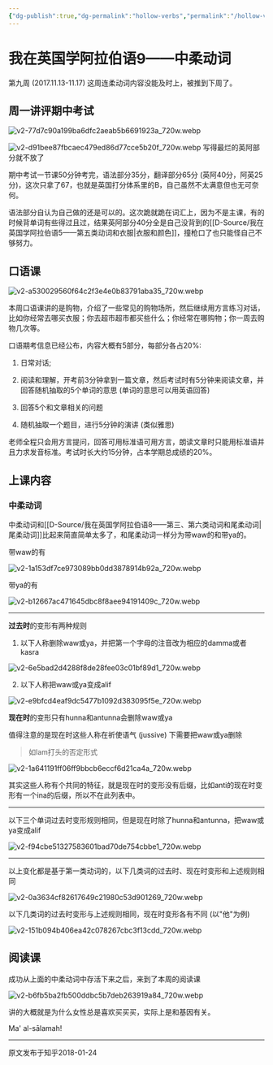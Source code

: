 ```yaml
---
{"dg-publish":true,"dg-permalink":"hollow-verbs","permalink":"/hollow-verbs/","created":"2024-01-28T22:05:02.138+08:00"}
---
```


# 我在英国学阿拉伯语9——中柔动词

第九周 (2017.11.13-11.17) 这周连柔动词内容没能及时上，被推到下周了。

  
## 周一讲评期中考试

![v2-77d7c90a199ba6dfc2aeab5b6691923a_720w.webp](/img/user/B-Attachment/v2-77d7c90a199ba6dfc2aeab5b6691923a_720w.webp)


![v2-d91bee87fbcaec479ed86d77cce5b20f_720w.webp](/img/user/B-Attachment/v2-d91bee87fbcaec479ed86d77cce5b20f_720w.webp)
写得最烂的英阿部分就不放了

期中考试一节课50分钟考完，语法部分35分，翻译部分65分 (英阿40分，阿英25分)，这次只拿了67，也就是英国打分体系里的B，自己虽然不太满意但也无可奈何。

  

语法部分自认为自己做的还是可以的。这次跪就跪在词汇上，因为不是主课，有的时候背单词有些得过且过，结果英阿部分40分全是自己没背到的[[D-Source/我在英国学阿拉伯语5——第五类动词和衣服\|衣服和颜色]]，撞枪口了也只能怪自己不够努力。

  

## 口语课

![v2-a530029560f64c2f3e4e0b83791aba35_720w.webp](/img/user/B-Attachment/v2-a530029560f64c2f3e4e0b83791aba35_720w.webp)

本周口语课讲的是购物，介绍了一些常见的购物场所，然后继续用方言练习对话，比如你经常去哪买衣服；你去超市超市都买些什么；你经常在哪购物；你一周去购物几次等。

  

口语期考信息已经公布，内容大概有5部分，每部分各占20%:

1) 日常对话;

2) 阅读和理解，开考前3分钟拿到一篇文章，然后考试时有5分钟来阅读文章，并回答随机抽取的5个单词的意思 (单词的意思可以用英语回答)

3) 回答5个和文章相关的问题

4) 随机抽取一个题目，进行5分钟的演讲 (类似雅思)

老师全程只会用方言提问，回答可用标准语可用方言，朗读文章时只能用标准语并且力求发音标准。考试时长大约15分钟，占本学期总成绩的20%。

  

  

## 上课内容

### 中柔动词

中柔动词和[[D-Source/我在英国学阿拉伯语8——第三、第六类动词和尾柔动词\|尾柔动词]]比起来简直简单太多了，和尾柔动词一样分为带waw的和带ya的。


带waw的有

![v2-1a153df7ce973089bb0dd3878914b92a_720w.webp](/img/user/B-Attachment/v2-1a153df7ce973089bb0dd3878914b92a_720w.webp)

带ya的有

![v2-b12667ac471645dbc8f8aee94191409c_720w.webp](/img/user/B-Attachment/v2-b12667ac471645dbc8f8aee94191409c_720w.webp)

---

**过去时**的变形有两种规则

1) 以下人称删除waw或ya，并把第一个字母的注音改为相应的damma或者kasra

![v2-6e5bad2d4288f8de28fee03c01bf89d1_720w.webp](/img/user/B-Attachment/v2-6e5bad2d4288f8de28fee03c01bf89d1_720w.webp)

2) 以下人称把waw或ya变成alif

![v2-e9bfcd4eaf9dc5477b1092d383095f5e_720w.webp](/img/user/B-Attachment/v2-e9bfcd4eaf9dc5477b1092d383095f5e_720w.webp)


**现在时**的变形只有hunna和antunna会删除waw或ya

  

值得注意的是现在时这些人称在祈使语气 (jussive) 下需要把waw或ya删除

> 如lam打头的否定形式

![v2-1a641191ff06ff9bbcb6eccf6d21ca4a_720w.webp](/img/user/B-Attachment/v2-1a641191ff06ff9bbcb6eccf6d21ca4a_720w.webp)

其实这些人称有个共同的特征，就是现在时的变形没有后缀，比如anti的现在时变形有一个ina的后缀，所以不在此列表中。

---

以下三个单词过去时变形规则相同，但是现在时除了hunna和antunna，把waw或ya变成alif

![v2-f94cbe51327583601bad70de754cbbe1_720w.webp](/img/user/B-Attachment/v2-f94cbe51327583601bad70de754cbbe1_720w.webp)

---

以上变化都是基于第一类动词的，以下几类词的过去时、现在时变形和上述规则相同

![v2-0a3634cf82617649c21980c53d901269_720w.webp](/img/user/B-Attachment/v2-0a3634cf82617649c21980c53d901269_720w.webp)

以下几类词的过去时变形与上述规则相同，现在时变形各有不同 (以"他"为例)

![v2-151b094b406ea42c078267cbc3f13cdd_720w.webp](/img/user/B-Attachment/v2-151b094b406ea42c078267cbc3f13cdd_720w.webp)

  

## 阅读课

成功从上面的中柔动词中存活下来之后，来到了本周的阅读课

![v2-b6fb5ba2fb500ddbc5b7deb263919a84_720w.webp](/img/user/B-Attachment/v2-b6fb5ba2fb500ddbc5b7deb263919a84_720w.webp)

讲的大概就是为什么女性总是喜欢买买买，实际上是和基因有关。

  

Ma' al-sālamah!

---
原文发布于知乎2018-01-24